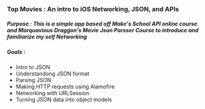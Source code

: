 ### Top Movies : An intro to iOS Networking, JSON, and APIs

##### Purpose : This is a simple app based off Make's School API online course and Marquavious Draggon's Movie Json Parsser Course to introduce and familiarize my self Networking

##### Goals :

* Intro to JSON
* Understandong JSON format
* Parsing JSON
* Making HTTP requests using Alamofire
* Networking with URLSession
* Turning JSON data into object models

